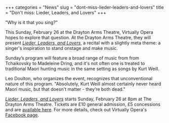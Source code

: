 +++
categories = "News"
slug = "dont-miss-lieder-leaders-and-lovers"
title = "Don&#039;t miss: Lieder, Leaders, and Lovers"
+++

"Why is it that you sing?"

This Sunday, February 26 at the Drayton Arms Theatre, Virtually Opera hopes to explore that question. At the Drayton Arms Theatre, they will present [*Lieder, Leaders, and Lovers*](http://www.thedraytonarmstheatre.co.uk/component/jevents/eventdetail/4693/-/lieder-leaders-lovers?Itemid=402), a recital with a slightly meta theme: a singer's inspiration to stand onstage and make music.

Sunday’s program will feature a broad range of music from from Tchaikovsky to Madeleine Dring, and it's not often one is treated to traditional Maori hunting music in the same setting as songs by Kurt Weill.

Leo Doulton, who organizes the event, recognizes that unconventional nature of this program. "Absolutely, Kurt Weill almost certainly never heard Maori music, but that doesn't matter - they’re both dead."

[*Lieder, Leaders, and Lovers*](http://www.thedraytonarmstheatre.co.uk/component/jevents/eventdetail/4693/-/lieder-leaders-lovers?Itemid=402) starts Sunday, February 26 at 8pm at The Drayton Arms Theatre. Tickets are £10 general admission, £5 concessions and are [available here](http://www.thedraytonarmstheatre.co.uk/component/jevents/eventdetail/4693/-/lieder-leaders-lovers?Itemid=402). For more details, check out Virtually Opera's [Facebook page](https://facebook.com/VirtuallyOpera/).





